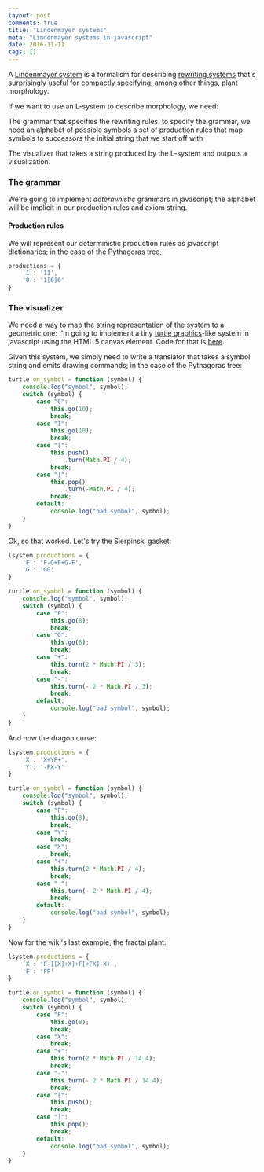 ```yaml
---
layout: post
comments: true
title: "Lindenmayer systems"
meta: "Lindenmayer systems in javascript"
date: 2016-11-11
tags: []
---
```


<script src="/code/l_systems/turtle.js"></script>

A [Lindenmayer system](https://en.wikipedia.org/wiki/L-system) is a formalism for describing [rewriting systems](https://en.wikipedia.org/wiki/Rewriting_system) that's surprisingly useful for compactly specifying, among other things, plant morphology.

If we want to use an L-system to describe morphology, we need:

 The grammar that specifies the rewriting rules: to specify the grammar, we need
    an alphabet of possible symbols
    a set of production rules that map symbols to successors
    the initial string that we start off with

 The visualizer that takes a string produced by the L-system and outputs a visualization.

### The grammar

We're going to implement *deterministic* grammars in javascript; the alphabet will be implicit in our production rules and axiom string.

#### Production rules

We will represent our deterministic production rules as javascript dictionaries; in the case of the Pythagoras tree,

```javascript
productions = {
    '1': '11',
    '0': '1[0]0'
}
```

### The visualizer

We need a way to map the string representation of the system to a geometric one: I'm going to implement a tiny [turtle graphics](https://en.wikipedia.org/wiki/Turtle_graphics)-like system in javascript using the HTML 5 canvas element. Code for that is [here](/code/l_systems/turtle.js).

Given this system, we simply need to write a translator that takes a symbol string and emits drawing commands; in the case of the Pythagoras tree:

```javascript
turtle.on_symbol = function (symbol) {
    console.log("symbol", symbol);
    switch (symbol) {
        case "0":
            this.go(10);
            break;
        case "1":
            this.go(10);
            break;
        case "[":
            this.push()
                .turn(Math.PI / 4);
            break;
        case "]":
            this.pop()
                .turn(-Math.PI / 4);
            break;
        default:
            console.log("bad symbol", symbol);
    }
}
```

<canvas id="pythagoras_canvas" width="150" height="150"></canvas>

<script>
"use strict";

var canvas = document.getElementById("pythagoras_canvas");
var ctx = canvas.getContext("2d");

var lsystem = new LSystem();


lsystem.productions = {
    '1': '11',
    '0': '1[0]0'
}

lsystem.axiom = "0";

var turtle = new Turtle(ctx);

turtle.moveTo(75, 0);
turtle.turn(Math.PI / 2);

turtle.on_symbol = function (symbol) {
    console.log("symbol", symbol);
    switch (symbol) {
        case "0":
            this.go(10);
            break;
        case "1":
            this.go(10);
            break;
        case "[":
            this.push()
                .turn(Math.PI / 4);
            break;
        case "]":
            this.pop()
                .turn(-Math.PI / 4);
            break;
        default:
            console.log("bad symbol", symbol);
    }
}

lsystem.draw(4, turtle);


</script>

Ok, so that worked. Let's try the Sierpinski gasket:

```javascript
lsystem.productions = {
    'F': 'F-G+F+G-F',
    'G': 'GG'
}

turtle.on_symbol = function (symbol) {
    console.log("symbol", symbol);
    switch (symbol) {
        case "F":
            this.go(8);
            break;
        case "G":
            this.go(8);
            break;
        case "+":
            this.turn(2 * Math.PI / 3);
            break;
        case "-":
            this.turn(- 2 * Math.PI / 3);
            break;
        default:
            console.log("bad symbol", symbol);
    }
}

```

<canvas id="sierpinski_canvas" width="150" height="150"></canvas>

<script>
"use strict";

var canvas = document.getElementById("sierpinski_canvas");
var ctx = canvas.getContext("2d");

var lsystem = new LSystem();


lsystem.productions = {
    'F': 'F-G+F+G-F',
    'G': 'GG'
}

lsystem.axiom = "F-G-G";

var turtle = new Turtle(ctx);

//turtle.moveTo(75, 0);
turtle.turn(Math.PI / 2);

turtle.on_symbol = function (symbol) {
    console.log("symbol", symbol);
    switch (symbol) {
        case "F":
            this.go(8);
            break;
        case "G":
            this.go(8);
            break;
        case "+":
            this.turn(2 * Math.PI / 3);
            break;
        case "-":
            this.turn(- 2 * Math.PI / 3);
            break;
        default:
            console.log("bad symbol", symbol);
    }
}

lsystem.draw(4, turtle);


</script>

And now the dragon curve:

```javascript
lsystem.productions = {
    'X': 'X+YF+',
    'Y': '-FX-Y'
}

turtle.on_symbol = function (symbol) {
    console.log("symbol", symbol);
    switch (symbol) {
        case "F":
            this.go(8);
            break;
        case "Y":
            break;
        case "X":
            break;
        case "+":
            this.turn(2 * Math.PI / 4);
            break;
        case "-":
            this.turn(- 2 * Math.PI / 4);
            break;
        default:
            console.log("bad symbol", symbol);
    }
}
```

<canvas id="dragon_canvas" width="300" height="300"></canvas>

<script>
"use strict";

var canvas = document.getElementById("dragon_canvas");
var ctx = canvas.getContext("2d");

var lsystem = new LSystem();


lsystem.productions = {
    'X': 'X+YF+',
    'Y': '-FX-Y'
}

lsystem.axiom = "FX";

var turtle = new Turtle(ctx);

turtle.moveTo(75, 0);
//turtle.turn(Math.PI / 2);

turtle.on_symbol = function (symbol) {
    console.log("symbol", symbol);
    switch (symbol) {
        case "F":
            this.go(8);
            break;
        case "Y":
            break;
        case "X":
            break;
        case "+":
            this.turn(2 * Math.PI / 4);
            break;
        case "-":
            this.turn(- 2 * Math.PI / 4);
            break;
        default:
            console.log("bad symbol", symbol);
    }
}

lsystem.draw(9, turtle);


</script>

Now for the wiki's last example, the fractal plant:

```javascript
lsystem.productions = {
    'X': 'F-[[X]+X]+F[+FX]-X)',
    'F': 'FF'
}

turtle.on_symbol = function (symbol) {
    console.log("symbol", symbol);
    switch (symbol) {
        case "F":
            this.go(8);
            break;
        case "X":
            break;
        case "+":
            this.turn(2 * Math.PI / 14.4);
            break;
        case "-":
            this.turn(- 2 * Math.PI / 14.4);
            break;
        case "[":
            this.push();
            break;
        case "]":
            this.pop();
            break;
        default:
            console.log("bad symbol", symbol);
    }
}
```

<canvas id="plant_canvas" width="800" height="600"></canvas>

<script>
"use strict";

var canvas = document.getElementById("plant_canvas");
var ctx = canvas.getContext("2d");

var lsystem = new LSystem();


lsystem.productions = {
    'X': 'F-[[X]+X]+F[+FX]-X)',
    'F': 'FF'
}

lsystem.axiom = "X";

var turtle = new Turtle(ctx);

turtle.moveTo(0, -100);
//turtle.turn(Math.PI / 2);

turtle.on_symbol = function (symbol) {
    console.log("symbol", symbol);
    switch (symbol) {
        case "F":
            this.go(8);
            break;
        case "X":
            break;
        case "+":
            this.turn(2 * Math.PI / 14.4);
            break;
        case "-":
            this.turn(- 2 * Math.PI / 14.4);
            break;
        case "[":
            this.push();
            break;
        case "]":
            this.pop();
            break;
        default:
            console.log("bad symbol", symbol);
    }
}

lsystem.draw(5, turtle);


</script>


